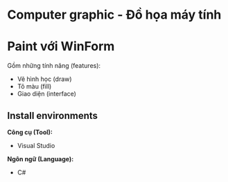 # Computer graphic - Đồ họa máy tính
# Paint với WinForm
Gồm những tính năng (features): <br>

* Vẽ hình học (draw)
* Tô màu (fill)
* Giao diện (interface)

## Install environments
**Công cụ (Tool):**<br>
* Visual Studio

**Ngôn ngữ (Language):**<br>
* C#
